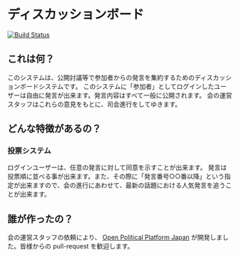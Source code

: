 # ディスカッションボード
[![Build Status](https://drone.io/github.com/open-political-platform-japan/discussion-board/status.png)](https://drone.io/github.com/open-political-platform-japan/discussion-board/latest)

## これは何？
このシステムは、公開討議等で参加者からの発言を集約するためのディスカッションボードシステムです。
このシステムに「参加者」としてログインしたユーザーは自由に発言が出来ます。発言内容はすべて一般に公開されます。
会の運営スタッフはこれらの意見をもとに、司会進行をしてゆきます。 

## どんな特徴があるの？
### 投票システム
ログインユーザーは、任意の発言に対して同意を示すことが出来ます。
発言は投票順に並べる事が出来ます。また、その際に「発言番号○○番以降」という指定が出来ますので、会の進行にあわせて、最新の話題における人気発言を追うことが出来ます。

## 誰が作ったの？
会の運営スタッフの依頼により、 [Open Political Platform Japan][1] が開発しました。皆様からの pull-request を歓迎します。

 [1]: https://github.com/organizations/open-political-platform-japan
